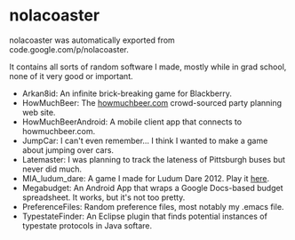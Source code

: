 # nolacoaster
nolacoaster was automatically exported from code.google.com/p/nolacoaster.

It contains all sorts of random software I made, mostly while in grad school,
none of it very good or important. 

* Arkan8id: An infinite brick-breaking game for Blackberry.
* HowMuchBeer: The [howmuchbeer.com][1] crowd-sourced party planning web site.
* HowMuchBeerAndroid: A mobile client app that connects to howmuchbeer.com. 
* JumpCar: I can't even remember... I think I wanted to make a game about jumping over cars.
* Latemaster: I was planning to track the lateness of Pittsburgh buses but never did much.
* MIA_ludum_dare: A game I made for Ludum Dare 2012. Play it [here][2].
* Megabudget: An Android App that wraps a Google Docs-based budget spreadsheet. It works, but it's not too pretty.
* PreferenceFiles: Random preference files, most notably my .emacs file.
* TypestateFinder: An Eclipse plugin that finds potential instances of typestate protocols in Java softare.

[1]: http://www.howmuchbeer.com
[2]: http://www.nelsbeckman.com/powmia/index.htm

